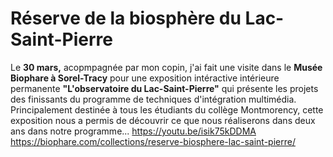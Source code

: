 # Réserve de la biosphère du Lac-Saint-Pierre

Le **30 mars,** acopmpagnée par mon copin, j'ai fait une visite dans le **Musée Biophare à Sorel-Tracy** pour une exposition intéractive intérieure permanente **"L'observatoire du Lac-Saint-Pierre"** qui présente les projets des finissants du programme de techniques d'intégration multimédia. Principalement destinée à tous les étudiants du collège Montmorency, cette exposition nous a permis de découvrir ce que nous réaliserons dans deux ans dans notre programme...
https://youtu.be/isik75kDDMA
https://biophare.com/collections/reserve-biosphere-lac-saint-pierre/
